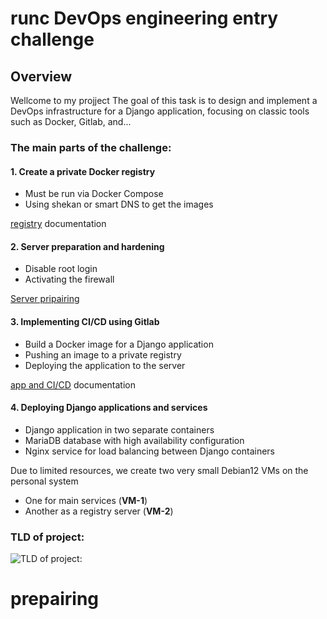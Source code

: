 # runc DevOps engineering entry challenge
## Overview
 Wellcome to my projject The goal of this task is to design and implement a DevOps infrastructure for a Django application, focusing on classic tools such as Docker, Gitlab, and...

### The main parts of the challenge:
#### 1. Create a private Docker registry
  - Must be run via Docker Compose
  - Using shekan or smart DNS to get the images

[registry](registry) documentation
#### 2. Server preparation and hardening
  - Disable root login
  - Activating the firewall

[Server pripairing](#prepairing)
#### 3. Implementing CI/CD using Gitlab
  - Build a Docker image for a Django application
  - Pushing an image to a private registry
  - Deploying the application to the server

[app and CI/CD](app) documentation
#### 4. Deploying Django applications and services
  - Django application in two separate containers
  - MariaDB database with high availability configuration
  - Nginx service for load balancing between Django containers


Due to limited resources, we create two very small Debian12 VMs on the personal system 
- One for main services (**VM-1**)
- Another as a registry server (**VM-2**)

### TLD of project:
![TLD of project:](images/first-design.png)
# prepairing
